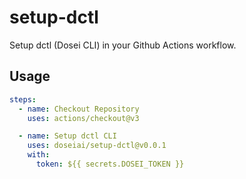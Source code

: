 # setup-dctl

Setup dctl (Dosei CLI) in your Github Actions workflow.

## Usage

```yaml
steps:
  - name: Checkout Repository
    uses: actions/checkout@v3

  - name: Setup dctl CLI
    uses: doseiai/setup-dctl@v0.0.1
    with:
      token: ${{ secrets.DOSEI_TOKEN }}
```
